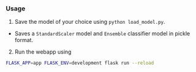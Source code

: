 ### Usage

1. Save the model of your choice using `python load_model.py`.
- Saves a `StandardScaler` model and `Ensemble` classifier model in pickle format.

2. Run the webapp using

```bash
FLASK_APP=app FLASK_ENV=development flask run --reload
```
    